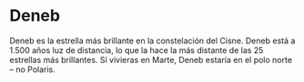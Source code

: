# Deneb

Deneb es la estrella más brillante en la constelación del Cisne. Deneb está a
1.500 años luz de distancia, lo que la hace la más distante de las 25 estrellas
más brillantes. Sí vivieras en Marte, Deneb estaría en el polo norte – no
Polaris.
